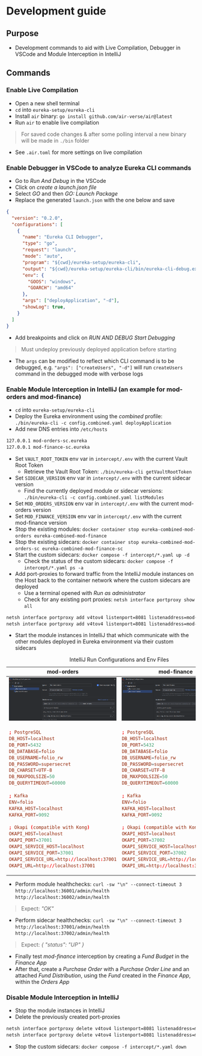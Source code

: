 # Development guide

## Purpose

- Development commands to aid with Live Compilation, Debugger in VSCode and Module Interception in IntelliJ

## Commands

### Enable Live Compilation

- Open a new shell terminal
- `cd` into `eureka-setup/eureka-cli`
- Install `air` binary: `go install github.com/air-verse/air@latest`
- Run `air` to enable live compilation
> For saved code changes & after some polling interval a new binary will be made in `./bin` folder
- See `.air.toml` for more settings on live compilation

### Enable Debugger in VSCode to analyze Eureka CLI commands

- Go to *Run And Debug* in the VSCode
- Click on *create a launch.json file*
- Select *GO* and then *GO: Launch Package*
- Replace the generated `launch.json` with the one below and save

```json
{
  "version": "0.2.0",
  "configurations": [
    {
      "name": "Eureka CLI Debugger",
      "type": "go",
      "request": "launch",
      "mode": "auto",
      "program": "${cwd}/eureka-setup/eureka-cli",
      "output": "${cwd}/eureka-setup/eureka-cli/bin/eureka-cli-debug.exe",
      "env": {
        "GOOS": "windows", 
        "GOARCH": "amd64"
      },
      "args": ["deployApplication", "-d"],
      "showLog": true,
    }
  ]
}
```

- Add breakpoints and click on *RUN AND DEBUG Start Debugging*
> Must undeploy previously deployed application before starting
- The `args` can be modified to reflect which CLI command is to be debugged, e.g. `"args": ["createUsers", "-d"]` will run `createUsers` command in the debugged mode with verbose logs

### Enable Module Interception in IntelliJ (an example for mod-orders and mod-finance)

- `cd` into `eureka-setup/eureka-cli`
- Deploy the Eureka environment using the *combined* profile: `./bin/eureka-cli -c config.combined.yaml deployApplication`
- Add new DNS entries into `/etc/hosts`

```txt
127.0.0.1 mod-orders-sc.eureka
127.0.0.1 mod-finance-sc.eureka
```

- Set `VAULT_ROOT_TOKEN` env var in `intercept/.env` with the current Vault Root Token
  - Retrieve the Vault Root Token: `./bin/eureka-cli getVaultRootToken`
- Set `SIDECAR_VERSION` env var in `intercept/.env` with the current sidecar version
  - Find the currently deployed module or sidecar versions: `./bin/eureka-cli -c config.combined.yaml listModules`
- Set `MOD_ORDERS_VERSION` env var in `intercept/.env` with the current mod-orders version
- Set `MOD_FINANCE_VERSION` env var in `intercept/.env` with the current mod-finance version
- Stop the existing modules: `docker container stop eureka-combined-mod-orders eureka-combined-mod-finance`
- Stop the existing sidecars: `docker container stop eureka-combined-mod-orders-sc eureka-combined-mod-finance-sc`
- Start the custom sidecars: `docker compose -f intercept/*.yaml up -d`
  - Check the status of the custom sidecars: `docker compose -f intercept/*.yaml ps -a`
- Add port-proxies to forward traffic from the IntelliJ module instances on the Host back to the container network where the custom sidecars are deployed
  - Use a terminal opened with *Run as administrator*
  - Check for any existing port proxies: `netsh interface portproxy show all`

```bash
netsh interface portproxy add v4tov4 listenport=8081 listenaddress=mod-orders-sc.eureka connectport=37001 connectaddress=localhost
netsh interface portproxy add v4tov4 listenport=8081 listenaddress=mod-finance-sc.eureka connectport=37002 connectaddress=localhost
```

- Start the module instances in IntelliJ that which communicate with the other modules deployed in Eureka environment via their custom sidecars 

<table>
<caption>IntelliJ Run Configurations and Env Files</caption>
<thead>
<tr>
<th>mod-orders</th>
<th>mod-finance</th>
</tr>
</thead>
<tbody>
<tr>
<td><img src="../images/mod_orders_run_config.png" alt="mod_orders_run_config" /></td>
<td><img src="../images/mod_finance_run_config.png" alt="mod_finance_run_config" /></td>
</tr>
<tr>
<td>

```conf
; PostgreSQL
DB_HOST=localhost
DB_PORT=5432
DB_DATABASE=folio
DB_USERNAME=folio_rw
DB_PASSWORD=supersecret
DB_CHARSET=UTF-8
DB_MAXPOOLSIZE=50
DB_QUERYTIMEOUT=60000

; Kafka
ENV=folio
KAFKA_HOST=localhost
KAFKA_PORT=9092

; Okapi (compatible with Kong)
OKAPI_HOST=localhost
OKAPI_PORT=37001
OKAPI_SERVICE_HOST=localhost
OKAPI_SERVICE_PORT=37001
OKAPI_SERVICE_URL=http://localhost:37001
OKAPI_URL=http://localhost:37001
```

</td>
<td>

```conf
; PostgreSQL
DB_HOST=localhost
DB_PORT=5432
DB_DATABASE=folio
DB_USERNAME=folio_rw
DB_PASSWORD=supersecret
DB_CHARSET=UTF-8
DB_MAXPOOLSIZE=50
DB_QUERYTIMEOUT=60000

; Kafka
ENV=folio
KAFKA_HOST=localhost
KAFKA_PORT=9092

; Okapi (compatible with Kong)
OKAPI_HOST=localhost
OKAPI_PORT=37002
OKAPI_SERVICE_HOST=localhost
OKAPI_SERVICE_PORT=37002
OKAPI_SERVICE_URL=http://localhost:37002
OKAPI_URL=http://localhost:37002
```
</td>
</tr>
</tbody>
</table>

- Perform module healthchecks: `curl -sw "\n" --connect-timeout 3 http://localhost:36001/admin/health http://localhost:36002/admin/health`
> Expect: *"OK"*
- Perform sidecar healthchecks: `curl -sw "\n" --connect-timeout 3 http://localhost:37001/admin/health http://localhost:37002/admin/health`
> Expect: *{ "status": "UP" }*
- Finally test *mod-finance* interception by creating a *Fund Budget* in the *Finance App*
- After that, create a *Purchase Order* with a *Purchase Order Line* and an attached *Fund Distribution*, using the *Fund* created in the *Finance App*, within the *Orders App*

### Disable Module Interception in IntelliJ

- Stop the module instances in IntelliJ
- Delete the previously created port-proxies

```bash
netsh interface portproxy delete v4tov4 listenport=8081 listenaddress=mod-orders-sc.eureka
netsh interface portproxy delete v4tov4 listenport=8081 listenaddress=mod-finance-sc.eureka
```

- Stop the custom sidecars: `docker compose -f intercept/*.yaml down`